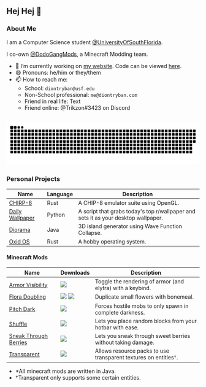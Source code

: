 ## Hej Hej 👋

### About Me

I am a Computer Science student [@UniversityOfSouthFlorida](https://github.com/University-of-South-Florida).

I co-own [@DodoGangMods](https://github.com/dodogang), a Minecraft Modding team.

- 🔭 I’m currently working on [my website](https://diontryban.com). Code can be viewed [here](https://github.com/trikzon/diontryban.com).
- 😄 Pronouns: he/him or they/them
- 📫 How to reach me:
  - School: `diontryban@usf.edu`
  - Non-School professional: `me@diontryban.com`
  - Friend in real life: Text
  - Friend online: @Trikzon#3423 on Discord

![Snake Chart](https://raw.githubusercontent.com/Trikzon/trikzon/output/github-contribution-grid-snake.svg)
---

### Personal Projects

| Name | Language | Description |
| - | - | - |
| [CHIRP-8](https://github.com/trikzon/chirp-8) | Rust | A CHIP-8 emulator suite using OpenGL. |
| [Daily Wallpaper](https://github.com/trikzon/daily-wallpaper) | Python | A script that grabs today's top r/wallpaper and sets it as your desktop wallpaper. |
| [Diorama](https://github.com/trikzon/diorama) | Java | 3D island generator using Wave Function Collapse. |
| [Oxid OS](https://github.com/trikzon/oxid-os) | Rust | A hobby operating system. |

#### Minecraft Mods

| Name | Downloads | Description |
| - | - | - |
| [Armor Visibility](https://github.com/trikzon/armor-visibility) | [![](http://cf.way2muchnoise.eu/full_387962_Downloads.svg)](https://www.curseforge.com/minecraft/mc-mods/armor-visibility) | Toggle the rendering of armor (and elytra) with a keybind. |
| [Flora Doubling](https://github.com/trikzon/flora-doubling) | [![](http://cf.way2muchnoise.eu/full_332831_Fabric.svg)](https://www.curseforge.com/minecraft/mc-mods/flora-doubling-fabric) [![](http://cf.way2muchnoise.eu/full_410507_Forge.svg)](https://www.curseforge.com/minecraft/mc-mods/flora-doubling) | Duplicate small flowers with bonemeal. |
| [Pitch Dark](https://github.com/trikzon/pitch-dark) | [![](http://cf.way2muchnoise.eu/full_503802_Downloads.svg)](https://www.curseforge.com/minecraft/mc-mods/pitch-dark) | Forces hostile mobs to only spawn in complete darkness. |
| [Shuffle](https://github.com/trikzon/shuffle) | [![](http://cf.way2muchnoise.eu/full_360916_Fabric.svg)](https://www.curseforge.com/minecraft/mc-mods/shuffle) | Lets you place random blocks from your hotbar with ease. |
| [Sneak Through Berries](https://github.com/trikzon/sneak-through-berries) | [![](http://cf.way2muchnoise.eu/full_324945_Fabric.svg)](https://www.curseforge.com/minecraft/mc-mods/sneak-through-berries-fabric) | Lets you sneak through sweet berries without taking damage. |
| [Transparent](https://github.com/trikzon/transparent) | [![](http://cf.way2muchnoise.eu/full_377582_Fabric.svg)](https://www.curseforge.com/minecraft/mc-mods/transparent-fabric) | Allows resource packs to use transparent textures on entities†. |

- *All minecraft mods are written in Java.
- †Transparent only supports some certain entities.

